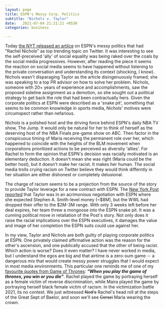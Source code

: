 ```yaml
---
layout: page
title: ESPN's Messy Corp. Politics
subtitle: "Nichols v. Taylor"
date:   2021-07-04 21:21:21 +0530
categories: business

---
```


Today [the NYT released an artilce](https://www.nytimes.com/2021/07/04/sports/basketball/espn-rachel-nichols-maria-taylor.html) on ESPN's messy politics that had "Rachel Nichols" as top trending topic on Twitter. It was interesting to see the self-preceived 'ally' of social equality was being raked over the coals by the social media progressives. However, after reading the piece it seems the reaction on social media seems to have happened without listening to the private conversation and understanding its context (shocking, I know). 
Nichols wasn't disparaging Taylor as the article disingenuously framed; she was speaking to a top PR advisor on how to solve her problem.
Nichols, someone with 20+ years of experience and accomplishments, saw the proposed sideline assignment as a demotion,
so she sought out a political strategy to get back the role that had been contractually hers. Given the corporate politics at ESPN were described as a 'snake pit',
something that seems to be common knowledge in sports media, Nichols' motives were circumspect rather than nefarious.  

Nichols is a polished host and the driving force behind ESPN's daily NBA TV show, The Jump. It would only be natural for her to think of herself
as the deserving host of the NBA Finals pre-game show on ABC. Then factor in the conspicuous timing of Maria receiving the permanent role over her,
which happened to coincide with the heights of the BLM movement when corporations prioritized actions to be perceived as diversity 'allies'.
For Rachel to form the opinion that ESPN's decision was racially motivated is an elementary deduction. It doesn't mean she was right (Maria could be the better host),
but it doesn't make her racist. It makes her human. The social media trolls crying racism on Twitter believe they would think differntly in her 
situation are either dishonest or completely delusional.  

The charge of racism seems to be a projection from the source of the story to provide Taylor leverage for a new contract with ESPN. 
The [New York Post reported](https://nypost.com/2021/06/30/maria-taylor-espn-face-divorce-after-near-5-million-offer/) that Taylor was in an acrimonious negotiation with ESPN where she expected Stephen A. Smith-level money (~$8M), 
but the WWL had dropped their offer to the $2M-3M range. With only 3 weeks left before her deal expires, her team threw a mongoose into the ESPN snake pit.
It was a cunning political move in retaliation of the Post's story. Not only does it raise the racial implications over the ESPN executives, it damages
the value and image of her completion the ESPN suits could use against her.

In my view, Taylor and Nichols are both guilty of playing corporate politics at ESPN. One privately claimed affirmative action was the reason for the other's ascension,
and one publically accused that the other of being racist. Which action is worse?  Does it even matter? I have never worked in media, but I understand the egos
are big and that airtime is a zero-sum game -- a dangerous mix that would create messy power struggles that I would expect in most media environments. This particular one reminds me of one of my [favourite quotes from Game of Thrones](https://www.youtube.com/watch?v=FOvKSrwSl00): **_"When you play the game of thrones, you win or you die"_**. Rachel played the game by portraying herself as a female victim of reverse discrimination, while Maira played the game by portraying herself black female victim of racism. In the victimization battle 2021, its no contest. We just witnessed ~~Ned's~~ Rachel's head roll at the steps of the Great Sept of Baelor, and soon we'll see ~~Cersei~~ Maria wearing the crown. 

